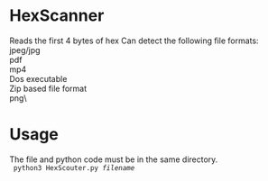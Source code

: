 # HexScanner
Reads the first 4 bytes of hex
Can detect the following file formats:\
jpeg/jpg\
pdf\
mp4\
Dos executable\
Zip based file format\
png\
# Usage
The file and python code must be in the same directory. \
<code> python3 HexScouter.py *filename* </code>
